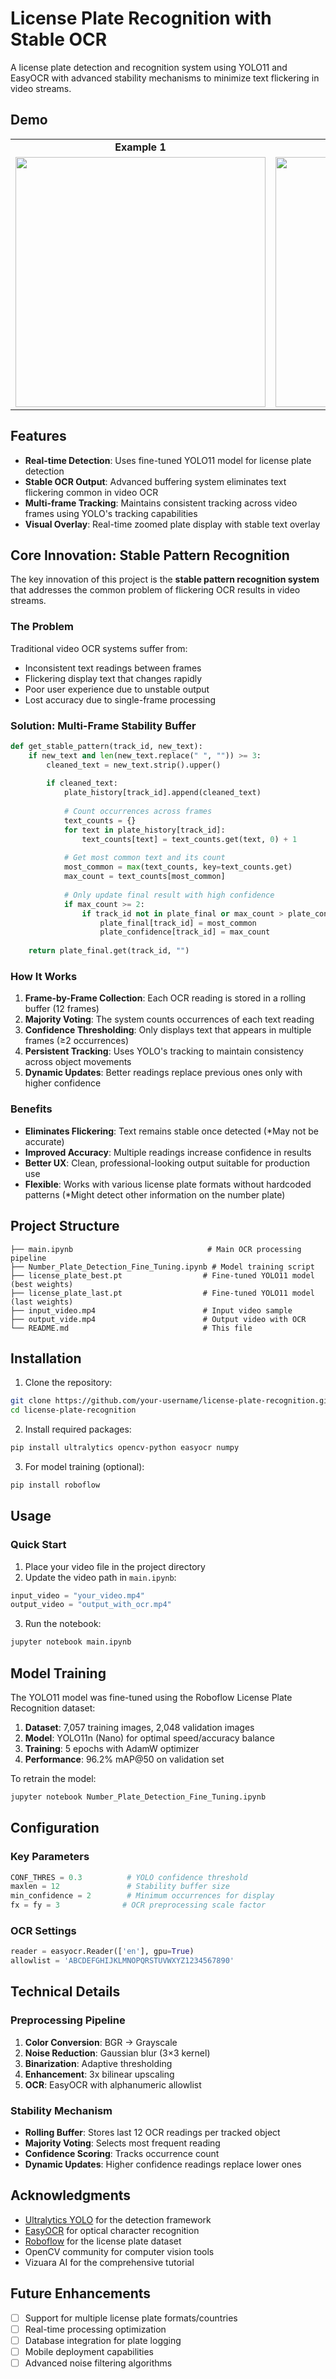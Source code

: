 # License Plate Recognition with Stable OCR

A license plate detection and recognition system using YOLO11 and EasyOCR with advanced stability mechanisms to minimize text flickering in video streams.

## Demo

<table>
  <tr>
    <td align="center"><b>Example 1</b></td>
    <td align="center"><b>Example 2</b></td>
  </tr>
  <tr>
    <td><img src="Demo_Example_1.gif" width="400"/></td>
    <td><img src="Demo_Example_2.gif" width="400"/></td>
  </tr>
</table>


## Features

- **Real-time Detection**: Uses fine-tuned YOLO11 model for license plate detection
- **Stable OCR Output**: Advanced buffering system eliminates text flickering common in video OCR
- **Multi-frame Tracking**: Maintains consistent tracking across video frames using YOLO's tracking capabilities
- **Visual Overlay**: Real-time zoomed plate display with stable text overlay

## Core Innovation: Stable Pattern Recognition

The key innovation of this project is the **stable pattern recognition system** that addresses the common problem of flickering OCR results in video streams.

### The Problem
Traditional video OCR systems suffer from:
- Inconsistent text readings between frames
- Flickering display text that changes rapidly
- Poor user experience due to unstable output
- Lost accuracy due to single-frame processing

### Solution: Multi-Frame Stability Buffer

```python
def get_stable_pattern(track_id, new_text):
    if new_text and len(new_text.replace(" ", "")) >= 3:
        cleaned_text = new_text.strip().upper()
        
        if cleaned_text:
            plate_history[track_id].append(cleaned_text)
            
            # Count occurrences across frames
            text_counts = {}
            for text in plate_history[track_id]:
                text_counts[text] = text_counts.get(text, 0) + 1
            
            # Get most common text and its count
            most_common = max(text_counts, key=text_counts.get)
            max_count = text_counts[most_common]
            
            # Only update final result with high confidence
            if max_count >= 2:
                if track_id not in plate_final or max_count > plate_confidence[track_id]:
                    plate_final[track_id] = most_common
                    plate_confidence[track_id] = max_count
    
    return plate_final.get(track_id, "")
```

### How It Works

1. **Frame-by-Frame Collection**: Each OCR reading is stored in a rolling buffer (12 frames)
2. **Majority Voting**: The system counts occurrences of each text reading
3. **Confidence Thresholding**: Only displays text that appears in multiple frames (≥2 occurrences)
4. **Persistent Tracking**: Uses YOLO's tracking to maintain consistency across object movements
5. **Dynamic Updates**: Better readings replace previous ones only with higher confidence

### Benefits

- **Eliminates Flickering**: Text remains stable once detected (*May not be accurate)
- **Improved Accuracy**: Multiple readings increase confidence in results
- **Better UX**: Clean, professional-looking output suitable for production use
- **Flexible**: Works with various license plate formats without hardcoded patterns (*Might detect other information on the number plate)

## Project Structure

```
├── main.ipynb                              # Main OCR processing pipeline
├── Number_Plate_Detection_Fine_Tuning.ipynb # Model training script
├── license_plate_best.pt                  # Fine-tuned YOLO11 model (best weights)
├── license_plate_last.pt                  # Fine-tuned YOLO11 model (last weights)
├── input_video.mp4                        # Input video sample
├── output_vide.mp4                        # Output video with OCR
└── README.md                              # This file
```

## Installation

1. Clone the repository:
```bash
git clone https://github.com/your-username/license-plate-recognition.git
cd license-plate-recognition
```

2. Install required packages:
```bash
pip install ultralytics opencv-python easyocr numpy
```

3. For model training (optional):
```bash
pip install roboflow
```

## Usage

### Quick Start

1. Place your video file in the project directory
2. Update the video path in `main.ipynb`:
```python
input_video = "your_video.mp4"
output_video = "output_with_ocr.mp4"
```

3. Run the notebook:
```bash
jupyter notebook main.ipynb
```

## Model Training

The YOLO11 model was fine-tuned using the Roboflow License Plate Recognition dataset:

1. **Dataset**: 7,057 training images, 2,048 validation images
2. **Model**: YOLO11n (Nano) for optimal speed/accuracy balance
3. **Training**: 5 epochs with AdamW optimizer
4. **Performance**: 96.2% mAP@50 on validation set

To retrain the model:
```bash
jupyter notebook Number_Plate_Detection_Fine_Tuning.ipynb
```

## Configuration

### Key Parameters

```python
CONF_THRES = 0.3          # YOLO confidence threshold
maxlen = 12               # Stability buffer size
min_confidence = 2        # Minimum occurrences for display
fx = fy = 3              # OCR preprocessing scale factor
```

### OCR Settings

```python
reader = easyocr.Reader(['en'], gpu=True)
allowlist = 'ABCDEFGHIJKLMNOPQRSTUVWXYZ1234567890'
```

## Technical Details

### Preprocessing Pipeline
1. **Color Conversion**: BGR → Grayscale
2. **Noise Reduction**: Gaussian blur (3×3 kernel)
3. **Binarization**: Adaptive thresholding
4. **Enhancement**: 3x bilinear upscaling
5. **OCR**: EasyOCR with alphanumeric allowlist

### Stability Mechanism
- **Rolling Buffer**: Stores last 12 OCR readings per tracked object
- **Majority Voting**: Selects most frequent reading
- **Confidence Scoring**: Tracks occurrence count
- **Dynamic Updates**: Higher confidence readings replace lower ones

## Acknowledgments

- [Ultralytics YOLO](https://github.com/ultralytics/ultralytics) for the detection framework
- [EasyOCR](https://github.com/JaidedAI/EasyOCR) for optical character recognition
- [Roboflow](https://roboflow.com/) for the license plate dataset
- OpenCV community for computer vision tools
- Vizuara AI for the comprehensive tutorial


## Future Enhancements

- [ ] Support for multiple license plate formats/countries
- [ ] Real-time processing optimization
- [ ] Database integration for plate logging
- [ ] Mobile deployment capabilities
- [ ] Advanced noise filtering algorithms
